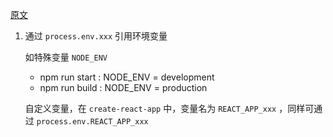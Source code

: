 [原文](https://juejin.im/post/5efd782c5188252e955a54d0?utm_source=gold_browser_extension)

1. 通过 `process.env.xxx` 引用环境变量

   如特殊变量 `NODE_ENV`

   - npm run start : NODE_ENV = development
   - npm run build : NODE_ENV = production

   自定义变量，在 `create-react-app` 中，变量名为 `REACT_APP_xxx` ，同样可通过 `process.env.REACT_APP_xxx`

